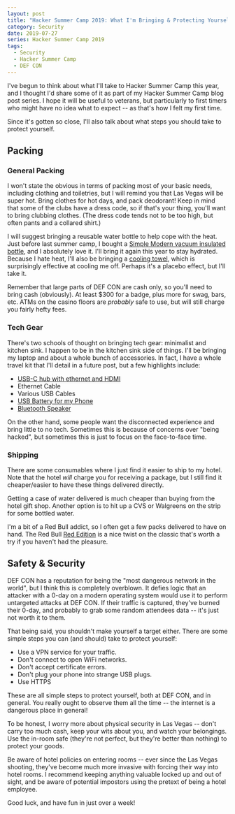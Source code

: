 ```yaml
---
layout: post
title: "Hacker Summer Camp 2019: What I'm Bringing & Protecting Yourself"
category: Security
date: 2019-07-27
series: Hacker Summer Camp 2019
tags:
  - Security
  - Hacker Summer Camp
  - DEF CON
---
```

I've begun to think about what I'll take to Hacker Summer Camp this year, and I
thought I'd share some of it as part of my Hacker Summer Camp blog post series.
I hope it will be useful to veterans, but particularly to first timers who might
have no idea what to expect -- as that's how I felt my first time.

Since it's gotten so close, I'll also talk about what steps you should take to
protect yourself.

## Packing ##

### General Packing ###

I won't state the obvious in terms of packing most of your basic needs,
including clothing and toiletries, but I will remind you that Las Vegas will be
super hot.  Bring clothes for hot days, and pack deodorant!  Keep in mind that
some of the clubs have a dress code, so if that's your thing, you'll want to
bring clubbing clothes.  (The dress code tends not to be too high, but often
pants and a collared shirt.)

I will suggest bringing a reusable water bottle to help cope with the heat.
Just before last summer camp, I bought a
[Simple Modern vacuum insulated bottle](https://amzn.to/2LGsW0c), and I
absolutely love it.  I'll bring it again this year to stay hydrated.  Because I
hate heat, I'll also be bringing a [cooling towel](https://amzn.to/2SGvA6V),
which is surprisingly effective at cooling me off.  Perhaps it's a placebo
effect, but I'll take it.

Remember that large parts of DEF CON are cash only, so you'll need to bring cash
(obviously).  At least $300 for a badge, plus more for swag, bars, etc.  ATMs on
the casino floors are *probably* safe to use, but will still charge you fairly
hefty fees.

### Tech Gear ###

There's two schools of thought on bringing tech gear: minimalist and kitchen
sink.  I happen to be in the kitchen sink side of things.  I'll be bringing my
laptop and about a whole bunch of accessories.  In fact, I have a whole travel
kit that I'll detail in a future post, but a few highlights include:

- [USB-C hub with ethernet and HDMI](https://amzn.to/312T60H)
- Ethernet Cable
- Various USB Cables
- [USB Battery for my Phone](https://amzn.to/2MkjeAe)
- [Bluetooth Speaker](https://amzn.to/2YqK0cN)

On the other hand, some people want the disconnected experience and bring little
to no tech.  Sometimes this is because of concerns over "being hacked", but
sometimes this is just to focus on the face-to-face time.

### Shipping ###

There are some consumables where I just find it easier to ship to my hotel.
Note that the hotel *will* charge you for receiving a package, but I still find
it cheaper/easier to have these things delivered directly.

Getting a case of water delivered is much cheaper than buying from the hotel
gift shop.  Another option is to hit up a CVS or Walgreens on the strip for some
bottled water.

I'm a bit of a Red Bull addict, so I often get a few packs delivered to have on
hand.  The Red Bull [Red Edition](https://amzn.to/2JWSeFk) is a nice twist on
the classic that's worth a try if you haven't had the pleasure.

## Safety & Security ##

DEF CON has a reputation for being the "most dangerous network in the world",
but I think this is completely overblown.  It defies logic that an attacker with
a 0-day on a modern operating system would use it to perform untargeted attacks
at DEF CON.  If their traffic is captured, they've burned their 0-day, and
probably to grab some random attendees data -- it's just not worth it to them.

That being said, you shouldn't make yourself a target either.  There are some
simple steps you can (and should) take to protect yourself:

- Use a VPN service for your traffic.
- Don't connect to open WiFi networks.
- Don't accept certificate errors.
- Don't plug your phone into strange USB plugs.
- Use HTTPS

These are all simple steps to protect yourself, both at DEF CON, and in general.
You really ought to observe them all the time -- the internet is a dangerous
place in general!

To be honest, I worry more about physical security in Las Vegas -- don't carry
too much cash, keep your wits about you, and watch your belongings.  Use the
in-room safe (they're not perfect, but they're better than nothing) to protect
your goods.

Be aware of hotel policies on entering rooms -- ever since the Las Vegas
shooting, they've become much more invasive with forcing their way into hotel
rooms.  I recommend keeping anything valuable locked up and out of sight, and be
aware of potential impostors using the pretext of being a hotel employee.

Good luck, and have fun in just over a week!
